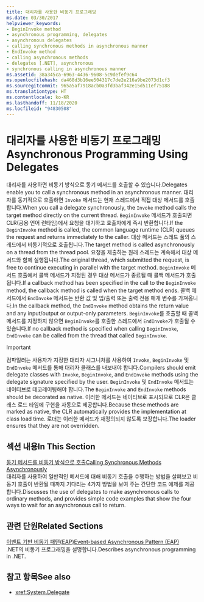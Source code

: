 ```yaml
---
title: 대리자를 사용한 비동기 프로그래밍
ms.date: 03/30/2017
helpviewer_keywords:
- BeginInvoke method
- asynchronous programming, delegates
- asynchronous delegates
- calling synchronous methods in asynchronous manner
- EndInvoke method
- calling asynchronous methods
- delegates [.NET], asynchronous
- synchronous calling in asynchronous manner
ms.assetid: 38a345ca-6963-4436-9608-5c9defef9c64
ms.openlocfilehash: da468d3b16ee504317c7de2e216a9be2073d1cf3
ms.sourcegitcommit: 965a5af7918acb0a3fd3baf342e15d511ef75188
ms.translationtype: HT
ms.contentlocale: ko-KR
ms.lasthandoff: 11/18/2020
ms.locfileid: "94830508"
---
```

# <a name="asynchronous-programming-using-delegates"></a><span data-ttu-id="6c8f4-102">대리자를 사용한 비동기 프로그래밍</span><span class="sxs-lookup"><span data-stu-id="6c8f4-102">Asynchronous Programming Using Delegates</span></span>

<span data-ttu-id="6c8f4-103">대리자를 사용하면 비동기 방식으로 동기 메서드를 호출할 수 있습니다.</span><span class="sxs-lookup"><span data-stu-id="6c8f4-103">Delegates enable you to call a synchronous method in an asynchronous manner.</span></span> <span data-ttu-id="6c8f4-104">대리자를 동기적으로 호출하면 `Invoke` 메서드는 현재 스레드에서 직접 대상 메서드를 호출합니다.</span><span class="sxs-lookup"><span data-stu-id="6c8f4-104">When you call a delegate synchronously, the `Invoke` method calls the target method directly on the current thread.</span></span> <span data-ttu-id="6c8f4-105">`BeginInvoke` 메서드가 호출되면 CLR(공용 언어 런타임)에서 요청을 대기하고 호출자에게 즉시 반환합니다.</span><span class="sxs-lookup"><span data-stu-id="6c8f4-105">If the `BeginInvoke` method is called, the common language runtime (CLR) queues the request and returns immediately to the caller.</span></span> <span data-ttu-id="6c8f4-106">대상 메서드는 스레드 풀의 스레드에서 비동기적으로 호출됩니다.</span><span class="sxs-lookup"><span data-stu-id="6c8f4-106">The target method is called asynchronously on a thread from the thread pool.</span></span> <span data-ttu-id="6c8f4-107">요청을 제출하는 원래 스레드는 계속해서 대상 메서드와 함께 실행됩니다.</span><span class="sxs-lookup"><span data-stu-id="6c8f4-107">The original thread, which submitted the request, is free to continue executing in parallel with the target method.</span></span> <span data-ttu-id="6c8f4-108">`BeginInvoke` 메서드 호출에서 콜백 메서드가 지정된 경우 대상 메서드가 종료될 때 콜백 메서드가 호출됩니다.</span><span class="sxs-lookup"><span data-stu-id="6c8f4-108">If a callback method has been specified in the call to the `BeginInvoke` method, the callback method is called when the target method ends.</span></span> <span data-ttu-id="6c8f4-109">콜백 메서드에서 `EndInvoke` 메서드는 반환 값 및 입/출력 또는 출력 전용 매개 변수를 가져옵니다.</span><span class="sxs-lookup"><span data-stu-id="6c8f4-109">In the callback method, the `EndInvoke` method obtains the return value and any input/output or output-only parameters.</span></span> <span data-ttu-id="6c8f4-110">`BeginInvoke`를 호출할 때 콜백 메서드를 지정하지 않으면 `BeginInvoke`를 호출한 스레드에서 `EndInvoke`가 호출될 수 있습니다.</span><span class="sxs-lookup"><span data-stu-id="6c8f4-110">If no callback method is specified when calling `BeginInvoke`, `EndInvoke` can be called from the thread that called `BeginInvoke`.</span></span>  
  
> [!IMPORTANT]
> <span data-ttu-id="6c8f4-111">컴파일러는 사용자가 지정한 대리자 시그니처를 사용하여 `Invoke`, `BeginInvoke` 및 `EndInvoke` 메서드를 통해 대리자 클래스를 내보내야 합니다.</span><span class="sxs-lookup"><span data-stu-id="6c8f4-111">Compilers should emit delegate classes with `Invoke`, `BeginInvoke`, and `EndInvoke` methods using the delegate signature specified by the user.</span></span> <span data-ttu-id="6c8f4-112">`BeginInvoke` 및 `EndInvoke` 메서드는 네이티브로 데코레이팅해야 합니다.</span><span class="sxs-lookup"><span data-stu-id="6c8f4-112">The `BeginInvoke` and `EndInvoke` methods should be decorated as native.</span></span> <span data-ttu-id="6c8f4-113">이러한 메서드는 네이티브로 표시되므로 CLR은 클래스 로드 타임에 구현을 자동으로 제공합니다.</span><span class="sxs-lookup"><span data-stu-id="6c8f4-113">Because these methods are marked as native, the CLR automatically provides the implementation at class load time.</span></span> <span data-ttu-id="6c8f4-114">로더는 이러한 메서드가 재정의되지 않도록 보장합니다.</span><span class="sxs-lookup"><span data-stu-id="6c8f4-114">The loader ensures that they are not overridden.</span></span>  
  
## <a name="in-this-section"></a><span data-ttu-id="6c8f4-115">섹션 내용</span><span class="sxs-lookup"><span data-stu-id="6c8f4-115">In This Section</span></span>  
 [<span data-ttu-id="6c8f4-116">동기 메서드를 비동기 방식으로 호출</span><span class="sxs-lookup"><span data-stu-id="6c8f4-116">Calling Synchronous Methods Asynchronously</span></span>](calling-synchronous-methods-asynchronously.md)  
 <span data-ttu-id="6c8f4-117">대리자를 사용하여 일반적인 메서드에 대해 비동기 호출을 수행하는 방법을 살펴보고 비동기 호출이 반환될 때까지 기다리는 4가지 방법을 보여 주는 간단한 코드 예제를 제공합니다.</span><span class="sxs-lookup"><span data-stu-id="6c8f4-117">Discusses the use of delegates to make asynchronous calls to ordinary methods, and provides simple code examples that show the four ways to wait for an asynchronous call to return.</span></span>  
  
## <a name="related-sections"></a><span data-ttu-id="6c8f4-118">관련 단원</span><span class="sxs-lookup"><span data-stu-id="6c8f4-118">Related Sections</span></span>  
 [<span data-ttu-id="6c8f4-119">이벤트 기반 비동기 패턴(EAP)</span><span class="sxs-lookup"><span data-stu-id="6c8f4-119">Event-based Asynchronous Pattern (EAP)</span></span>](event-based-asynchronous-pattern-eap.md)  
 <span data-ttu-id="6c8f4-120">.NET의 비동기 프로그래밍을 설명합니다.</span><span class="sxs-lookup"><span data-stu-id="6c8f4-120">Describes asynchronous programming in .NET.</span></span>  
  
## <a name="see-also"></a><span data-ttu-id="6c8f4-121">참고 항목</span><span class="sxs-lookup"><span data-stu-id="6c8f4-121">See also</span></span>

- <xref:System.Delegate>
